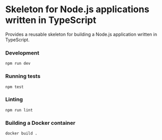 # Skeleton for Node.js applications written in TypeScript

Provides a reusable skeleton for building a Node.js application written in TypeScript.

### Development
```
npm run dev
```

### Running tests
```
npm test
```

### Linting
```
npm run lint
```

### Building a Docker container
```
docker build .
```
